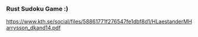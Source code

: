 ### Rust Sudoku Game :)

https://www.kth.se/social/files/58861771f276547fe1dbf8d1/HLaestanderMHarrysson_dkand14.pdf